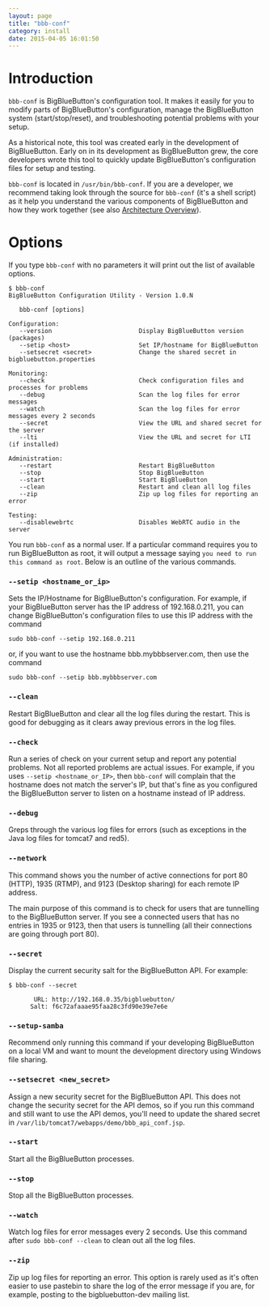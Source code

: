 ```yaml
---
layout: page
title: "bbb-conf"
category: install
date: 2015-04-05 16:01:50
---
```


# Introduction

`bbb-conf` is BigBlueButton's configuration tool.  It makes it easily for you to modify parts of BigBlueButton's configuration, manage the BigBlueButton system (start/stop/reset), and troubleshooting potential problems with your setup.  

As a historical note, this tool was created early in the development of BigBlueButton.  Early on in its development as BigBlueButton grew, the core developers wrote this tool to quickly update BigBlueButton's configuration files for setup and testing.

`bbb-conf` is located in `/usr/bin/bbb-conf`.  If you are a developer, we recommend taking look through the source for `bbb-conf` (it's a shell script) as it help you understand the various components of BigBlueButton and how they work together (see also [Architecture Overview](/overview/architecture.html)).

# Options

If you type `bbb-conf` with no parameters it will print out the list of available options.

~~~
$ bbb-conf 
BigBlueButton Configuration Utility - Version 1.0.N

   bbb-conf [options]

Configuration:
   --version                        Display BigBlueButton version (packages)
   --setip <host>                   Set IP/hostname for BigBlueButton
   --setsecret <secret>             Change the shared secret in bigbluebutton.properties

Monitoring:
   --check                          Check configuration files and processes for problems
   --debug                          Scan the log files for error messages
   --watch                          Scan the log files for error messages every 2 seconds
   --secret                         View the URL and shared secret for the server
   --lti                            View the URL and secret for LTI (if installed)

Administration:
   --restart                        Restart BigBlueButton
   --stop                           Stop BigBlueButton
   --start                          Start BigBlueButton
   --clean                          Restart and clean all log files
   --zip                            Zip up log files for reporting an error

Testing:
   --disablewebrtc                  Disables WebRTC audio in the server
~~~

You run `bbb-conf` as a normal user.  If a particular command requires you to run BigBlueButton as root, it will output a message saying `you need to run this command as root`.  Below is an outline of the various commands.


### `--setip <hostname_or_ip>`

Sets the IP/Hostname for BigBlueButton's configuration.  For example, if your BigBlueButton server has the IP address of 192.168.0.211, you can change BigBlueButton's configuration files to use this IP address with the command


~~~
sudo bbb-conf --setip 192.168.0.211
~~~

or, if you want to use the hostname bbb.mybbbserver.com, then use the command

~~~
sudo bbb-conf --setip bbb.mybbbserver.com
~~~


### `--clean`
Restart BigBlueButton and clear all the log files during the restart.  This is good for debugging as it clears away previous errors in the log files.


### `--check`
Run a series of check on your current setup and report any potential problems.  Not all reported problems are actual issues.  For example, if you uses `--setip <hostname_or_IP>`, then `bbb-conf` will complain that the hostname does not match the server's IP, but that's fine as you configured the BigBlueButton server to listen on a hostname instead of IP address.


### `--debug`
Greps through the various log files for errors (such as exceptions in the Java log files for tomcat7 and red5).


### `--network`
This command shows you the number of active connections for port 80 (HTTP), 1935 (RTMP), and 9123 (Desktop sharing) for each remote IP address.

The main purpose of this command is to check for users that are tunnelling to the BigBlueButton server.  If you see a connected users that has no entries in 1935 or 9123, then that users is tunnelling (all their connections are going through port 80).


### `--secret`
Display the current security salt for the BigBlueButton API.  For example:

~~~
$ bbb-conf --secret

       URL: http://192.168.0.35/bigbluebutton/
      Salt: f6c72afaaae95faa28c3fd90e39e7e6e

~~~


### `--setup-samba`
Recommend only running this command if your developing BigBlueButton on a local VM and want to mount the development directory using Windows file sharing. 


### `--setsecret <new_secret>`
Assign a new security secret for the BigBlueButton API.  This does not change the security secret for the API demos, so if you run this command and still want to use the API demos, you'll need to update the shared secret in `/var/lib/tomcat7/webapps/demo/bbb_api_conf.jsp`.


### `--start`
Start all the BigBlueButton processes.

### `--stop`
Stop all the BigBlueButton processes.


### `--watch`
Watch log files for error messages every 2 seconds.  Use this command after `sudo bbb-conf --clean` to clean out all the log files.


### `--zip`
Zip up log files for reporting an error.  This option is rarely used as it's often easier to use pastebin to share the log of the error message if you are, for example, posting to the bigbluebutton-dev mailing list.

